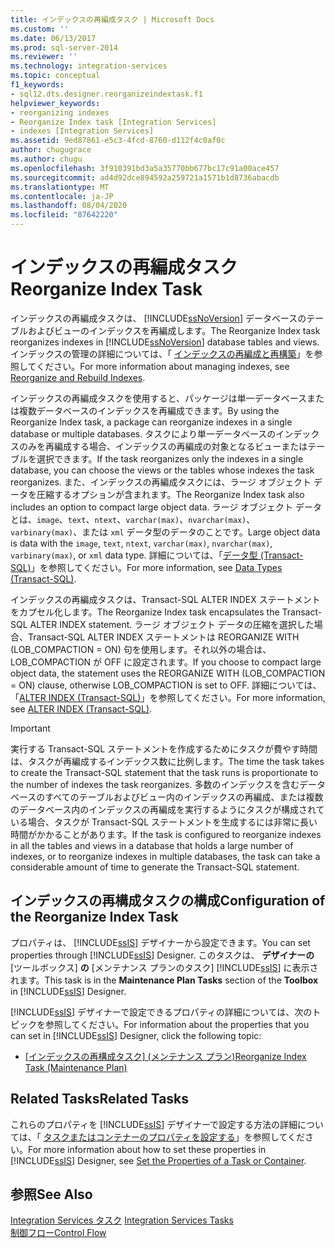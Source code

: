 ```yaml
---
title: インデックスの再編成タスク | Microsoft Docs
ms.custom: ''
ms.date: 06/13/2017
ms.prod: sql-server-2014
ms.reviewer: ''
ms.technology: integration-services
ms.topic: conceptual
f1_keywords:
- sql12.dts.designer.reorganizeindextask.f1
helpviewer_keywords:
- reorganizing indexes
- Reorganize Index task [Integration Services]
- indexes [Integration Services]
ms.assetid: 9ed87861-e5c3-4fcd-8760-d112f4c0af0c
author: chugugrace
ms.author: chugu
ms.openlocfilehash: 3f910391bd3a5a35770bb677bc17c91a00ace457
ms.sourcegitcommit: ad4d92dce894592a259721a1571b1d8736abacdb
ms.translationtype: MT
ms.contentlocale: ja-JP
ms.lasthandoff: 08/04/2020
ms.locfileid: "87642220"
---
```

# <a name="reorganize-index-task"></a><span data-ttu-id="227f0-102">インデックスの再編成タスク</span><span class="sxs-lookup"><span data-stu-id="227f0-102">Reorganize Index Task</span></span>
  <span data-ttu-id="227f0-103">インデックスの再編成タスクは、 [!INCLUDE[ssNoVersion](../../includes/ssnoversion-md.md)] データベースのテーブルおよびビューのインデックスを再編成します。</span><span class="sxs-lookup"><span data-stu-id="227f0-103">The Reorganize Index task reorganizes indexes in [!INCLUDE[ssNoVersion](../../includes/ssnoversion-md.md)] database tables and views.</span></span> <span data-ttu-id="227f0-104">インデックスの管理の詳細については、「 [インデックスの再編成と再構築](../../relational-databases/indexes/reorganize-and-rebuild-indexes.md)」を参照してください。</span><span class="sxs-lookup"><span data-stu-id="227f0-104">For more information about managing indexes, see [Reorganize and Rebuild Indexes](../../relational-databases/indexes/reorganize-and-rebuild-indexes.md).</span></span>  
  
 <span data-ttu-id="227f0-105">インデックスの再編成タスクを使用すると、パッケージは単一データベースまたは複数データベースのインデックスを再編成できます。</span><span class="sxs-lookup"><span data-stu-id="227f0-105">By using the Reorganize Index task, a package can reorganize indexes in a single database or multiple databases.</span></span> <span data-ttu-id="227f0-106">タスクにより単一データベースのインデックスのみを再編成する場合、インデックスの再編成の対象となるビューまたはテーブルを選択できます。</span><span class="sxs-lookup"><span data-stu-id="227f0-106">If the task reorganizes only the indexes in a single database, you can choose the views or the tables whose indexes the task reorganizes.</span></span> <span data-ttu-id="227f0-107">また、インデックスの再編成タスクには、ラージ オブジェクト データを圧縮するオプションが含まれます。</span><span class="sxs-lookup"><span data-stu-id="227f0-107">The Reorganize Index task also includes an option to compact large object data.</span></span> <span data-ttu-id="227f0-108">ラージ オブジェクト データとは、`image`、`text`、`ntext`、`varchar(max)`、`nvarchar(max)`、`varbinary(max)`、または `xml` データ型のデータのことです。</span><span class="sxs-lookup"><span data-stu-id="227f0-108">Large object data is data with the `image`, `text`, `ntext`, `varchar(max)`, `nvarchar(max)`, `varbinary(max)`, or `xml` data type.</span></span> <span data-ttu-id="227f0-109">詳細については、「[データ型 &#40;Transact-SQL&#41;](/sql/t-sql/data-types/data-types-transact-sql)」を参照してください。</span><span class="sxs-lookup"><span data-stu-id="227f0-109">For more information, see [Data Types &#40;Transact-SQL&#41;](/sql/t-sql/data-types/data-types-transact-sql).</span></span>  
  
 <span data-ttu-id="227f0-110">インデックスの再編成タスクは、Transact-SQL ALTER INDEX ステートメントをカプセル化します。</span><span class="sxs-lookup"><span data-stu-id="227f0-110">The Reorganize Index task encapsulates the Transact-SQL ALTER INDEX statement.</span></span> <span data-ttu-id="227f0-111">ラージ オブジェクト データの圧縮を選択した場合、Transact-SQL ALTER INDEX ステートメントは REORGANIZE WITH (LOB_COMPACTION = ON) 句を使用します。それ以外の場合は、LOB_COMPACTION が OFF に設定されます。</span><span class="sxs-lookup"><span data-stu-id="227f0-111">If you choose to compact large object data, the statement uses the REORGANIZE WITH (LOB_COMPACTION = ON) clause, otherwise LOB_COMPACTION is set to OFF.</span></span> <span data-ttu-id="227f0-112">詳細については、「[ALTER INDEX &#40;Transact-SQL&#41;](/sql/t-sql/statements/alter-index-transact-sql)」を参照してください。</span><span class="sxs-lookup"><span data-stu-id="227f0-112">For more information, see [ALTER INDEX &#40;Transact-SQL&#41;](/sql/t-sql/statements/alter-index-transact-sql).</span></span>  
  
> [!IMPORTANT]  
>  <span data-ttu-id="227f0-113">実行する Transact-SQL ステートメントを作成するためにタスクが費やす時間は、タスクが再編成するインデックス数に比例します。</span><span class="sxs-lookup"><span data-stu-id="227f0-113">The time the task takes to create the Transact-SQL statement that the task runs is proportionate to the number of indexes the task reorganizes.</span></span> <span data-ttu-id="227f0-114">多数のインデックスを含むデータベースのすべてのテーブルおよびビュー内のインデックスの再編成、または複数のデータベース内のインデックスの再編成を実行するようにタスクが構成されている場合、タスクが Transact-SQL ステートメントを生成するには非常に長い時間がかかることがあります。</span><span class="sxs-lookup"><span data-stu-id="227f0-114">If the task is configured to reorganize indexes in all the tables and views in a database that holds a large number of indexes, or to reorganize indexes in multiple databases, the task can take a considerable amount of time to generate the Transact-SQL statement.</span></span>  
  
## <a name="configuration-of-the-reorganize-index-task"></a><span data-ttu-id="227f0-115">インデックスの再構成タスクの構成</span><span class="sxs-lookup"><span data-stu-id="227f0-115">Configuration of the Reorganize Index Task</span></span>  
 <span data-ttu-id="227f0-116">プロパティは、 [!INCLUDE[ssIS](../../../includes/ssis-md.md)] デザイナーから設定できます。</span><span class="sxs-lookup"><span data-stu-id="227f0-116">You can set properties through [!INCLUDE[ssIS](../../../includes/ssis-md.md)] Designer.</span></span> <span data-ttu-id="227f0-117">このタスクは、 **デザイナーの** [ツールボックス] **の** [メンテナンス プランのタスク] [!INCLUDE[ssIS](../../../includes/ssis-md.md)] に表示されます。</span><span class="sxs-lookup"><span data-stu-id="227f0-117">This task is in the **Maintenance Plan Tasks** section of the **Toolbox** in [!INCLUDE[ssIS](../../../includes/ssis-md.md)] Designer.</span></span>  
  
 <span data-ttu-id="227f0-118">[!INCLUDE[ssIS](../../../includes/ssis-md.md)] デザイナーで設定できるプロパティの詳細については、次のトピックを参照してください。</span><span class="sxs-lookup"><span data-stu-id="227f0-118">For information about the properties that you can set in [!INCLUDE[ssIS](../../../includes/ssis-md.md)] Designer, click the following topic:</span></span>  
  
-   <span data-ttu-id="227f0-119">[[インデックスの再構成タスク] &#40;メンテナンス プラン&#41;](../../relational-databases/maintenance-plans/reorganize-index-task-maintenance-plan.md)</span><span class="sxs-lookup"><span data-stu-id="227f0-119">[Reorganize Index Task &#40;Maintenance Plan&#41;](../../relational-databases/maintenance-plans/reorganize-index-task-maintenance-plan.md)</span></span>  
  
## <a name="related-tasks"></a><span data-ttu-id="227f0-120">Related Tasks</span><span class="sxs-lookup"><span data-stu-id="227f0-120">Related Tasks</span></span>  
 <span data-ttu-id="227f0-121">これらのプロパティを [!INCLUDE[ssIS](../../../includes/ssis-md.md)] デザイナーで設定する方法の詳細については、「 [タスクまたはコンテナーのプロパティを設定する](../set-the-properties-of-a-task-or-container.md)」を参照してください。</span><span class="sxs-lookup"><span data-stu-id="227f0-121">For more information about how to set these properties in [!INCLUDE[ssIS](../../../includes/ssis-md.md)] Designer, see [Set the Properties of a Task or Container](../set-the-properties-of-a-task-or-container.md).</span></span>  
  
## <a name="see-also"></a><span data-ttu-id="227f0-122">参照</span><span class="sxs-lookup"><span data-stu-id="227f0-122">See Also</span></span>  
 <span data-ttu-id="227f0-123">[Integration Services タスク](integration-services-tasks.md) </span><span class="sxs-lookup"><span data-stu-id="227f0-123">[Integration Services Tasks](integration-services-tasks.md) </span></span>  
 [<span data-ttu-id="227f0-124">制御フロー</span><span class="sxs-lookup"><span data-stu-id="227f0-124">Control Flow</span></span>](control-flow.md)  
  
  
